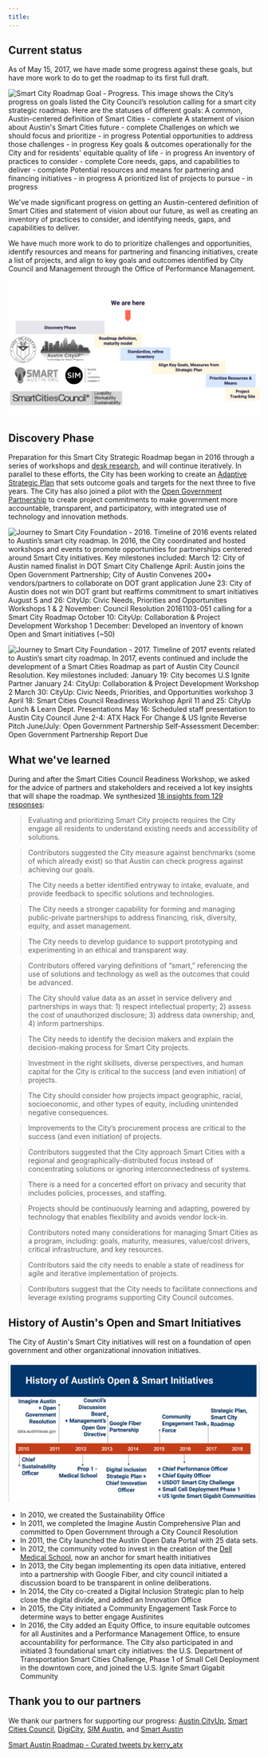 ```yaml
---
title:
---
```


## Current status

As of May 15, 2017, we have made some progress against these goals, but have more work to do to get the roadmap to its first full draft.

![Smart City Roadmap Goal - Progress. This image shows the City’s progress on goals listed the City Council’s resolution calling for a smart city strategic roadmap. Here are the statuses of different goals:
A common, Austin-centered definition of Smart Cities - complete
A statement of vision about Austin's Smart Cities future - complete
Challenges on which we should focus and prioritize - in progress
Potential opportunities to address those challenges - in progress
Key goals & outcomes operationally for the City and for residents' equitable quality of life - in progress
An inventory of practices to consider - complete
Core needs, gaps, and capabilities to deliver - complete
Potential resources and means for partnering and financing initiatives - in progress
A prioritized list of projects to pursue - in progress](/assets/img/projects/smart-city/Smart%20City%20Roadmap%20Goal%20-%20Progress.png)

We've made significant progress on getting an Austin-centered definition of Smart Cities and statement of vision about our future, as well as creating an inventory of practices to consider, and identifying needs, gaps, and capabilities to deliver.

We have much more work to do to prioritize challenges and opportunities, identify resources and means for partnering and financing initiatives, create a list of projects, and align to key goals and outcomes identified by City Council and Management through the Office of Performance Management.

![Smart City Roadmap Project Phases. This image shows the phases of creating and implementing the smart city strategic roadmap. The stages are: 1) Discovery (which includes work done in partnership between the City of Austin, AustinCityUP, SmartAustin, SIM, and the Smart Cities Council), 2) Roadmap definition and maturity model (where we are currently), 3) Standardize, refine inventory, 4) Align key goals and measures from the Strategic Plan, 5) Prioritize research and means, and 6) Project tracking site.](/assets/img/projects/smart-city/Smart%20City%20Roadmap%20Project%20Phases%202.png)

## Discovery Phase

Preparation for this Smart City Strategic Roadmap began in 2016 through a series of workshops and [desk research](https://smartaustin.bloomfire.com/), and will continue iteratively. In parallel to these efforts, the City has been working to create an [Adaptive Strategic Plan](https://austinstrategicplan.bloomfire.com/) that sets outcome goals and targets for the next three to five years. The City has also joined a pilot with the [Open Government Partnership](https://opengovpartnership.bloomfire.com/?feed=recent) to create project commitments to make government more accountable, transparent, and participatory, with integrated use of technology and innovation methods.

![Journey to Smart City Foundation - 2016. Timeline of 2016 events related to Austin’s smart city roadmap. In 2016, the City coordinated and hosted workshops and events to promote opportunities for partnerships centered around Smart City initiatives. Key milestones included:
March 12: City of Austin named finalist in DOT Smart City Challenge
April: Austin joins the Open Government Partnership; City of Austin Convenes 200+ vendors/partners to collaborate on DOT grant application
June 23: City of Austin does not win DOT grant but reaffirms commitment to smart initiatives
August 5 and 26: CityUp: Civic Needs, Priorities and Opportunities Workshops 1 & 2
November: Council Resolution 20161103-051 calling for a Smart City Roadmap
October 10: CityUp: Collaboration & Project Development Workshop 1
December: Developed an inventory of known Open and Smart initiatives (~50)](/assets/img/projects/smart-city/Journey%20to%20Smart%20City%20Foundation%20-%202016.png)

![Journey to Smart City Foundation - 2017. Timeline of 2017 events related to Austin’s smart city roadmap. In 2017, events continued and include the development of a Smart Cities Roadmap as part of Austin City Council Resolution. Key milestones included:
January 19: City becomes U.S Ignite Partner
January 24: CityUp: Collaboration & Project Development Workshop 2
March 30: CityUp: Civic Needs, Priorities, and Opportunities workshop 3
April 18: Smart Cities Council Readiness Workshop
April 11 and 25: CityUp Lunch & Learn Dept. Presentations
May 16: Scheduled staff presentation to Austin City Council
June 2-4: ATX Hack For Change & US Ignite Reverse Pitch
June/July: Open Government Partnership Self-Assessment
December: Open Government Partnership Report Due](/assets/img/projects/smart-city/Journey%20to%20Smart%20City%20Foundation%20-%202017.png)

## What we've learned

During and after the Smart Cities Council Readiness Workshop, we asked for the advice of partners and stakeholders and received a lot  key insights that will shape the roadmap. We synthesized [18 insights from 129 responses](http://insights.austintexas.gov/Austin/1001/answers):

> Evaluating and prioritizing Smart City projects requires the City engage all residents to understand existing needs and accessibility of solutions.

> Contributors suggested the City measure against benchmarks (some of which already exist) so that Austin can check progress against achieving our goals.

> The City needs a better identified entryway to intake, evaluate, and provide feedback to specific solutions and technologies.

> The City needs a stronger capability for forming and managing public-private partnerships to address financing, risk, diversity, equity, and asset management.

> The City needs to develop guidance to support prototyping and experimenting in an ethical and transparent way.

> Contributors offered varying definitions of “smart,” referencing the use of solutions and technology as well as the outcomes that could be advanced.

> The City should value data as an asset in service delivery and partnerships in ways that: 1) respect intellectual property; 2) assess the cost of unauthorized disclosure; 3) address data ownership; and, 4) inform partnerships.

> The City needs to identify the decision makers and explain the decision-making process for Smart City projects.

> Investment in the right skillsets, diverse perspectives, and human capital for the City is critical to the success (and even initiation) of projects.

> The City should consider how projects impact geographic, racial, socioeconomic, and other types of equity, including unintended negative consequences.

> Improvements to the City’s procurement process are critical to the success (and even initiation) of projects.

> Contributors suggested that the City approach Smart Cities with a regional and geographically-distributed focus instead of concentrating solutions or ignoring interconnectedness of systems.

> There is a need for a concerted effort on privacy and security that includes policies, processes, and staffing.

> Projects should be continuously learning and adapting, powered by technology that enables flexibility and avoids vendor lock-in.

> Contributors noted many considerations for managing Smart Cities as a program, including: goals, maturity, measures, value/cost drivers, critical infrastructure, and key resources.

> Contributors said the city needs to enable a state of readiness for agile and iterative implementation of projects.

> Contributors suggest that the City needs to facilitate connections and leverage existing programs supporting City Council outcomes.

## History of Austin's Open and Smart Initiatives

The City of Austin's Smart City initiatives will rest on a foundation of open government and other organizational innovation initiatives.

![History of Austin’s open & smart initiatives.](/assets/img/projects/smart-city/History%20of%20Open%20and%20Smart.png)

* In 2010, we created the Sustainability Office
* In 2011, we completed the Imagine Austin Comprehensive Plan and committed to Open Government through a City Council Resolution
* In 2011, the City launched the Austin Open Data Portal with 25 data sets.
* In 2012, the community voted to invest in the creation of the [Dell Medical School](https://dellmed.utexas.edu/community-investment), now an anchor for smart health initiatives
* In 2013, the City began implementing its open data initiative, entered into a partnership with Google Fiber, and city council initiated a discussion board to be transparent in online deliberations.
* In 2014, the City co-created a Digital Inclusion Strategic plan to help close the digital divide, and added an Innovation Office
* In 2015, the City initiated a Community Engagement Task Force to determine ways to better engage Austinites
* In 2016, the City added an Equity Office, to insure equitable outcomes for all Austinites and a Performance Management Office, to ensure accountability for performance. The City also participated in and initiated 3 foundational smart city initiatives: the U.S. Department of Transportation Smart Cities Challenge, Phase 1 of Small Cell Deployment in the downtown core, and joined the U.S. Ignite Smart Gigabit Community

## Thank you to our partners

We thank our partners for supporting our progress: [Austin CityUp](http://austincityup.org/index.html), [Smart Cities Council](http://smartcitiescouncil.com/), [DigiCity](http://www.digi.city/), [SIM Austin](http://www.simnet.org/members/group.aspx?id=89573), and [Smart Austin](http://www.smartaustin.org/)

<a class="twitter-timeline" data-partner="tweetdeck" href="https://twitter.com/kerry_atx/timelines/865580534885343232">Smart Austin Roadmap - Curated tweets by kerry_atx</a> <script async src="//platform.twitter.com/widgets.js" charset="utf-8"></script>

